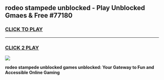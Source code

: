 
## rodeo stampede unblocked - Play Unblocked Gmaes & Free #77180
<h3>
<a href="https://news.freeplayer.one?title=rodeo_stampede_unblocked&ref=24F">CLICK TO PLAY</a></h3>
<hr>

<h3>
<a href="https://news.freeplayer.one?title=rodeo_stampede_unblocked&ref=24F">CLICK 2 PLAY</a>
  
</h3>

<a href="https://news.freeplayer.one?title=rodeo_stampede_unblocked&ref=24F/"><img src="https://clearcache.store/games.png"></a>


**rodeo stampede unblocked games unblocked: Your Gateway to Fun and Accessible Online Gaming**
